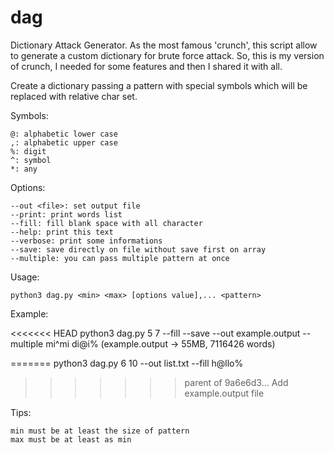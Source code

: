 # dag
Dictionary Attack Generator. As the most famous 'crunch', this script allow to generate a custom dictionary for brute force attack.
So, this is my version of crunch, I needed for some features and then I shared it with all.

Create a dictionary passing a pattern with special symbols which will be replaced with relative char set.

Symbols:
    
    @: alphabetic lower case
    ,: alphabetic upper case
    %: digit
    ^: symbol
    *: any
	
Options:

    --out <file>: set output file
    --print: print words list
    --fill: fill blank space with all character
    --help: print this text
    --verbose: print some informations
    --save: save directly on file without save first on array
    --multiple: you can pass multiple pattern at once
	
Usage:
    
    python3 dag.py <min> <max> [options value],... <pattern>
	
Example:
    
<<<<<<< HEAD
    python3 dag.py 5 7 --fill --save --out example.output --multiple mi^mi di@i%
    (example.output -> 55MB, 7116426 words)

=======
    python3 dag.py 6 10 --out list.txt --fill h@llo%
>>>>>>> parent of 9a6e6d3... Add example.output file
	
Tips:
    
    min must be at least the size of pattern
    max must be at least as min
